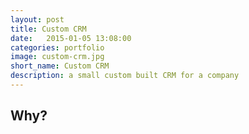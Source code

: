 ```yaml
---
layout: post
title: Custom CRM
date:   2015-01-05 13:08:00
categories: portfolio
image: custom-crm.jpg
short_name: Custom CRM
description: a small custom built CRM for a company
---
```


## Why?